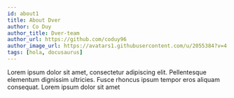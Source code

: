 ```yaml
---
id: about1
title: About Dver
author: Co Duy
author_title: Dver-team
author_url: https://github.com/coduy96
author_image_url: https://avatars1.githubusercontent.com/u/2055384?v=4
tags: [hola, docusaurus]
---
```


Lorem ipsum dolor sit amet, consectetur adipiscing elit. Pellentesque elementum dignissim ultricies. Fusce rhoncus ipsum tempor eros aliquam consequat. Lorem ipsum dolor sit amet
